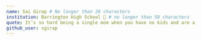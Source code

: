 ```yaml
---
name: Sai Girap # No longer than 28 characters
institution: Barrington High School 🚩 # no longer than 58 characters
quote: It’s so hard being a single mom when you have no kids and are a male teenager. # no longer than 100 characters, avoid using quotes(") to guarantee the format remains the same.
github_user: sgirap
---
```


